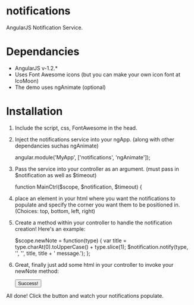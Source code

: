 notifications
=============

AngularJS Notification Service.

Dependancies
====

* AngularJS v-1.2.*
* Uses Font Awesome icons (but you can make your own icon font at IcoMoon)
* The demo uses ngAnimate (optional)

Installation
====

1) Include the script, css, FontAwesome in the head.

	<script type="text/javascript" src="js/notifications.js"></script>
	<link href="http://netdna.bootstrapcdn.com/font-awesome/3.1.1/css/font-awesome.css" rel="stylesheet">
	<link rel="stylesheet" href="css/notifications.css">

2) Inject the notifications service into your ngApp. (along with other dependancies suchas ngAnimate)

	angular.module('MyApp', ['notifications', 'ngAnimate']);

3) Pass the service into your controller as an argument. (must pass in $notification as well as $timeout)

	function MainCtrl($scope, $notification, $timeout) {

4) place an element in your html where you want the notifications to populate and specify the corner you want them to be positioned in. (Choices: top, bottom, left, right)

	<div notifications="bottom right"></div>

5) Create a method within your controller to handle the notification creation! Here's an example:

	$scope.newNote = function(type) {
		var title = type.charAt(0).toUpperCase() + type.slice(1);
		$notification.notify(type, '', '', title, title + ' message.');
	};

6) Great, finally just add some html in your controller to invoke your newNote method:

	<div ng-controller="MainCtrl">
		<button ng-click="newNote('success')">Success!</button>
	</div>

All done! Click the button and watch your notifications populate.